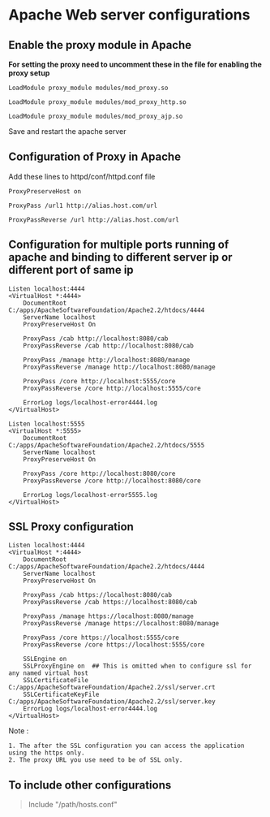 # Apache Web server configurations

## Enable the proxy module in Apache

**For setting the proxy need to uncomment these in the file for enabling the proxy setup**

    LoadModule proxy_module modules/mod_proxy.so

    LoadModule proxy_module modules/mod_proxy_http.so
    
    LoadModule proxy_module modules/mod_proxy_ajp.so
    
Save and restart the apache server



## Configuration of Proxy in Apache

Add these lines to httpd/conf/httpd.conf  file

    ProxyPreserveHost on

    ProxyPass /url1 http://alias.host.com/url
    
    ProxyPassReverse /url http://alias.host.com/url
    

## Configuration for multiple ports running of apache and binding to different server ip or different port of same ip

    Listen localhost:4444
    <VirtualHost *:4444>
        DocumentRoot C:/apps/ApacheSoftwareFoundation/Apache2.2/htdocs/4444
        ServerName localhost
        ProxyPreserveHost On
        
        ProxyPass /cab http://localhost:8080/cab
        ProxyPassReverse /cab http://localhost:8080/cab
        
        ProxyPass /manage http://localhost:8080/manage
        ProxyPassReverse /manage http://localhost:8080/manage
        
        ProxyPass /core http://localhost:5555/core
        ProxyPassReverse /core http://localhost:5555/core
        
        ErrorLog logs/localhost-error4444.log
    </VirtualHost>
    
    Listen localhost:5555
    <VirtualHost *:5555>
        DocumentRoot C:/apps/ApacheSoftwareFoundation/Apache2.2/htdocs/5555
        ServerName localhost
        ProxyPreserveHost On   
        
        ProxyPass /core http://localhost:8080/core
        ProxyPassReverse /core http://localhost:8080/core    
    
        ErrorLog logs/localhost-error5555.log
    </VirtualHost>
    
## SSL Proxy configuration

    Listen localhost:4444
    <VirtualHost *:4444>
        DocumentRoot C:/apps/ApacheSoftwareFoundation/Apache2.2/htdocs/4444
        ServerName localhost
        ProxyPreserveHost On
        
        ProxyPass /cab https://localhost:8080/cab
        ProxyPassReverse /cab https://localhost:8080/cab
        
        ProxyPass /manage https://localhost:8080/manage
        ProxyPassReverse /manage https://localhost:8080/manage
        
        ProxyPass /core https://localhost:5555/core
        ProxyPassReverse /core https://localhost:5555/core
        
        SSLEngine on
        SSLProxyEngine on  ## This is omitted when to configure ssl for any named virtual host
        SSLCertificateFile C:/apps/ApacheSoftwareFoundation/Apache2.2/ssl/server.crt
        SSLCertificateKeyFile C:/apps/ApacheSoftwareFoundation/Apache2.2/ssl/server.key
        ErrorLog logs/localhost-error4444.log
    </VirtualHost>


Note :
 
    1. The after the SSL configuration you can access the application using the https only.
    2. The proxy URL you use need to be of SSL only.

  
## To include other configurations

> Include "/path/hosts.conf"
